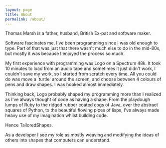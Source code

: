 ```yaml
---
layout: page
title: About
permalink: /about/
---
```


Thomas Marsh is a father, husband, British Ex-pat and software maker. 

Software fascinates me. I've been programming since I was old enough to type. Part of that was just that there wasn't much else to do in the mid-80s, but mostly it was because I enjoyed the process so much.

My first experience with programming was Logo on a Spectrum 48k. It took 10 minutes to load from an audio tape and sometimes it just didn't work, I couldn't save my work, so I started from scratch every time. All you could do was move a 'turtle' around the screen, and choose between 4 colours of pens and draw shapes. I was hooked almost immediately. 

Thinking back, Logo probably shaped my programming more than I realized as I've always thought of code as having a shape. From the playdough lumps of Ruby to the ridged rubber coated cogs of Java, over the abstract squares of Python, to the beautiful flowing pipes of lisps, I've always made heavy use of my imagination whilst building code.

Hence TailoredShapes.

As a developer I see my role as mostly weaving and modifying the ideas of others into shapes that computers can understand.



